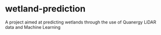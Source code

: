 # wetland-prediction
A project aimed at predicting wetlands through the use of Quanergy LiDAR data and Machine Learning

